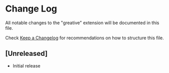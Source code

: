 # Change Log

All notable changes to the "greative" extension will be documented in this file.

Check [Keep a Changelog](http://keepachangelog.com/) for recommendations on how to structure this file.

## [Unreleased]

- Initial release

